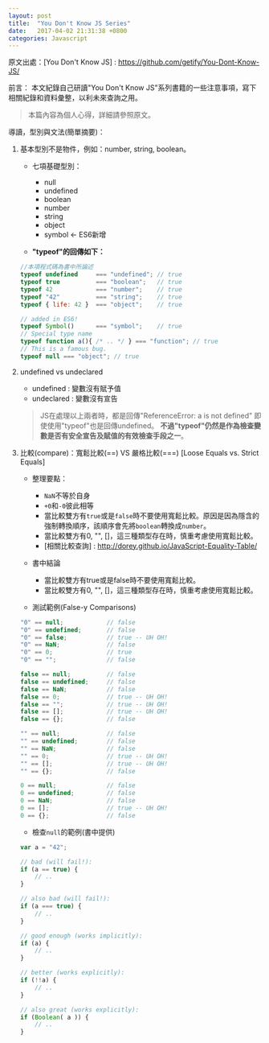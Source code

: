 ```yaml
---
layout: post
title:  "You Don't Know JS Series"
date:   2017-04-02 21:31:38 +0800
categories: Javascript
---
```

原文出處：[You Don't Know JS] : https://github.com/getify/You-Dont-Know-JS/

前言：
	本文紀錄自己研讀"You Don't Know JS"系列書籍的一些注意事項，寫下相關紀錄和資料彙整，以利未來查詢之用。
> 本篇內容為個人心得，詳細請參照原文。

導讀，型別與文法(簡單摘要)：
1. 基本型別不是物件，例如：number, string, boolean。
	* 七項基礎型別：
		* null
		* undefined
		* boolean
		* number
		* string
		* object
		* symbol <- ES6新增

    * __"typeof"的回傳如下：__

	```Javascript
	//本項程式碼為書中所論述
	typeof undefined     === "undefined"; // true
	typeof true          === "boolean";   // true
	typeof 42            === "number";    // true
	typeof "42"          === "string";    // true
	typeof { life: 42 }  === "object";    // true

	// added in ES6!
	typeof Symbol()      === "symbol";    // true
	// Special type name
	typeof function a(){ /* .. */ } === "function"; // true
	// This is a famous bug.
	typeof null === "object"; // true
	```

2. undefined vs undeclared
	* undefined : 變數沒有賦予值
	* undeclared : 變數沒有宣告

    > JS在處理以上兩者時，都是回傳"ReferenceError: a is not defined"
	> 即使使用"typeof"也是回傳undefined。
	> __不過"typeof"仍然是作為檢查變數是否有安全宣告及賦值的有效檢查手段之一__。

3. 比較(compare)：寬鬆比較(==) VS 嚴格比較(===)
	[Loose Equals vs. Strict Equals]
	* 整理要點：
		* `NaN`不等於自身
		* `+0`和`-0`彼此相等
		* 當比較雙方有`true`或是`false`時不要使用寬鬆比較。原因是因為隱含的強制轉換順序，該順序會先將`boolean`轉換成`number`。
		* 當比較雙方有0, "", []，這三種類型存在時，慎重考慮使用寬鬆比較。
		* [相關比較查詢] : http://dorey.github.io/JavaScript-Equality-Table/
	* 書中結論
	    * 當比較雙方有true或是false時不要使用寬鬆比較。
		* 當比較雙方有0, "", []，這三種類型存在時，慎重考慮使用寬鬆比較。

	* 測試範例(False-y Comparisons)

	```Javascript
	"0" == null;			// false
	"0" == undefined;		// false
	"0" == false;			// true -- UH OH!
	"0" == NaN;				// false
	"0" == 0;				// true
	"0" == "";				// false

	false == null;			// false
	false == undefined;		// false
	false == NaN;			// false
	false == 0;				// true -- UH OH!
	false == "";			// true -- UH OH!
	false == [];			// true -- UH OH!
	false == {};			// false

	"" == null;				// false
	"" == undefined;		// false
	"" == NaN;				// false
	"" == 0;				// true -- UH OH!
	"" == [];				// true -- UH OH!
	"" == {};				// false

	0 == null;				// false
	0 == undefined;			// false
	0 == NaN;				// false
	0 == [];				// true -- UH OH!
	0 == {};				// false
	```

	* 檢查`null`的範例(書中提供)

	```Javascript
	var a = "42";

	// bad (will fail!):
	if (a == true) {
		// ..
	}

	// also bad (will fail!):
	if (a === true) {
		// ..
	}

	// good enough (works implicitly):
	if (a) {
		// ..
	}

	// better (works explicitly):
	if (!!a) {
		// ..
	}

	// also great (works explicitly):
	if (Boolean( a )) {
		// ..
	}
	```


